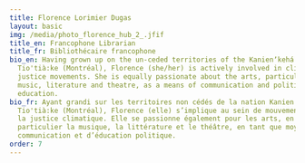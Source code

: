 ```yaml
---
title: Florence Lorimier Dugas
layout: basic
img: /media/photo_florence_hub_2_.jfif
title_en: Francophone Librarian
title_fr: Bibliothécaire francophone
bio_en: H﻿aving grown up on the un-ceded territories of the Kanienʼkehá꞉ka in
  Tio'tià:ke (Montréal), Florence (she/her) is actively involved in climate
  justice movements. She is equally passionate about the arts, particularly
  music, literature and theatre, as a means of communication and political
  education.
bio_fr: Ayant grandi sur les territoires non cédés de la nation Kanienʼkehá꞉ka à
  Tio'tià:ke (Montréal), Florence (elle) s’implique au sein de mouvements pour
  la justice climatique. Elle se passionne également pour les arts, en
  particulier la musique, la littérature et le théâtre, en tant que moyens de
  communication et d’éducation politique.
order: 7
---
```

